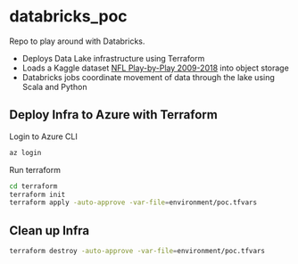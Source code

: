 # databricks_poc
Repo to play around with Databricks.
* Deploys Data Lake infrastructure using Terraform 
* Loads a Kaggle dataset [NFL Play-by-Play 2009-2018](https://www.kaggle.com/datasets/maxhorowitz/nflplaybyplay2009to2016) into object storage
* Databricks jobs coordinate movement of data through the lake using Scala and Python

## Deploy Infra to Azure with Terraform

Login to Azure CLI

```bash
az login
```

Run terraform
```bash
cd terraform
terraform init
terraform apply -auto-approve -var-file=environment/poc.tfvars
```

## Clean up Infra

```bash
terraform destroy -auto-approve -var-file=environment/poc.tfvars
```